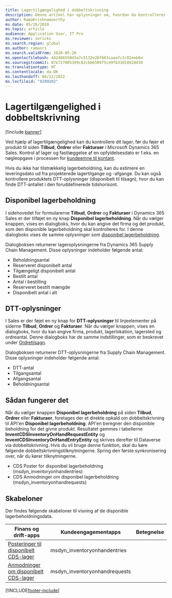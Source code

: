 ```yaml
---
title: Lagertilgængelighed i dobbeltskrivning
description: Denne artikel har oplysninger om, hvordan du kontrollerer lagertilgængelighed i dobbeltskrivning.
author: RamaKrishnamoorthy
ms.date: 05/26/2020
ms.topic: article
audience: Application User, IT Pro
ms.reviewer: sericks
ms.search.region: global
ms.author: ramasri
ms.search.validFrom: 2020-05-26
ms.openlocfilehash: 442486550d3a7c5132e26f663caaa7c2c02eeb6e
ms.sourcegitcommit: 87e727005399c82cbb6509f5ce9fb33d18928d30
ms.translationtype: HT
ms.contentlocale: da-DK
ms.lasthandoff: 08/12/2022
ms.locfileid: "9289202"
---
```

# <a name="inventory-availability-in-dual-write"></a>Lagertilgængelighed i dobbeltskrivning

[!include [banner](../../includes/banner.md)]

Ved hjælp af lagertilgængelighed kan du kontrollere dit lager, før du føjer et produkt til siden **Tilbud**, **Ordrer** eller **Fakturaer** i Microsoft Dynamics 365 Sales. Kontrol af lager og fastlæggelse af en opfyldelsesdato er f.eks. en nøgleopgave i processen for [kundeemne til kontant](dual-write-prospect-to-cash.md).

Hvis du ikke har tilstrækkelig lagerbeholdning, kan du estimere en leveringsdato ud fra projekterede lagertilgange og -afgange. Du kan også kontrollere produktets DTT-oplysninger (disponibelt til tilsagn), hvor du kan finde DTT-antallet i den foruddefinerede tidshorisont.

## <a name="on-hand-inventory"></a>Disponibel lagerbeholdning

I sidehovedet for formularerne **Tilbud**, **Ordrer** og **Fakturaer** i Dynamics 365 Sales er der tilføjet en ny knap **Disponibel lagerbeholdning**. Når du vælger knappen, vises en dialogboks, hvor du kan angive det firma og det produkt, som den disponible lagerbeholdning skal kontrolleres for. I denne dialogboks vises de samme oplysninger som [disponibel lagerbeholdning](../../../../supply-chain/inventory/tasks/check-availability-stock.md).

Dialogboksen returnerer lageroplysningerne fra Dynamics 365 Supply Chain Management. Disse oplysninger indeholder følgende antal:

- Beholdningsantal
- Reserveret disponibelt antal
- Tilgængeligt disponibelt antal
- Bestilt antal
- Antal i bestilling
- Reserveret bestilt mængde
- Disponibelt antal i alt

## <a name="atp-information"></a>DTT-oplysninger

I Sales er der føjet en ny knap for **DTT-oplysninger** til linjeelementer på siderne **Tilbud**, **Ordrer** og **Fakturaer**. Når du vælger knappen, vises en dialogboks, hvor du kan angive firma, produkt, lagerlokation, lagersted og ordreantal. Denne dialogboks har de samme indstillinger, som er beskrevet under [Ordretilsagn](../../../../supply-chain/sales-marketing/delivery-dates-available-promise-calculations.md#atp-calculations).

Dialogboksen returnerer DTT-oplysningerne fra Supply Chain Management. Disse oplysninger indeholder følgende antal:

- DTT-antal
- Tilgangsantal
- Afgangsantal
- Beholdningsantal

## <a name="how-it-works"></a>Sådan fungerer det

Når du vælger knappen **Disponibel lagerbeholdning** på siden **Tilbud**, **Ordrer** eller **Fakturaer**, foretages der et direkte opkald om dobbeltskrivning til API'en **Disponibel lagerbeholdning**. API'en beregner den disponible beholdning for det givne produkt. Resultatet gemmes i tabellerne **InventCDSInventoryOnHandRequestEntity** og **InventCDSInventoryOnHandEntryEntity** og skrives derefter til Dataverse via dobbeltskrivning. Hvis du vil bruge denne funktion, skal du køre følgende dobbeltskrivningstilknytningerne. Spring den første synkronisering over, når du kører tilknytningerne.

- CDS Poster for disponibel lagerbeholdning (msdyn_inventoryonhandentries)
- CDS Anmodninger om disponibel lagerbeholdning (msdyn_inventoryonhandrequests)

## <a name="templates"></a>Skabeloner

Der findes følgende skabeloner til visning af de disponible lagerbeholdningsdata.

Finans og drift-apps | Kundeengagementapps     | Betegnelse
---|---|---
[Posteringer til disponibelt CDS-lager](mapping-reference.md#145) | msdyn_inventoryonhandentries |
[Anmodninger om disponibelt CDS-lager](mapping-reference.md#147) | msdyn_inventoryonhandrequests |

[!INCLUDE[footer-include](../../../../includes/footer-banner.md)]
